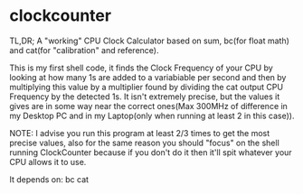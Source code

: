 # clockcounter
TL,DR;
A "working" CPU Clock Calculator based on sum, bc(for float math) and cat(for "calibration" and reference).

This is my first shell code, it finds the Clock Frequency of your CPU by looking at how many 1s are added to a variabiable per second and then by multiplying this value by a multiplier found by dividing the cat output CPU Frequency by the detected 1s. It isn't extremely precise, but the values it gives are in some way near the correct ones(Max 300MHz of difference in my Desktop PC and in my Laptop(only when running at least 2 in this case)).

NOTE: I advise you run this program at least 2/3 times to get the most precise values, also for the same reason you should "focus" on the shell running ClockCounter because if you don't do it then it'll spit whatever your CPU allows it to use.

It depends on:
bc
cat

